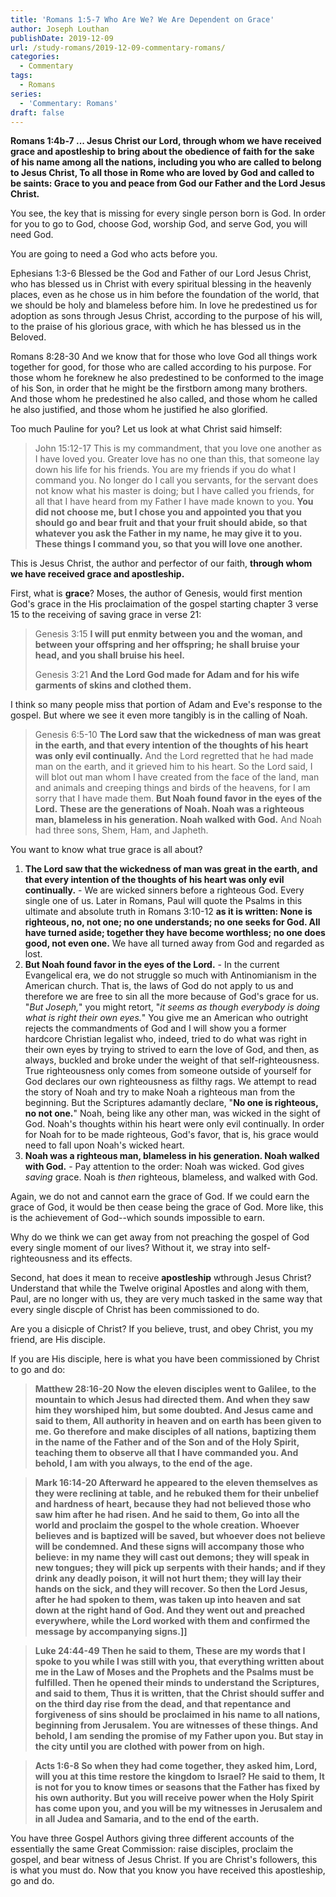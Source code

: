 ```yaml
---
title: 'Romans 1:5-7 Who Are We? We Are Dependent on Grace'
author: Joseph Louthan
publishDate: 2019-12-09
url: /study-romans/2019-12-09-commentary-romans/
categories:
  - Commentary
tags:
  - Romans
series:
  - 'Commentary: Romans'
draft: false
---
```


**Romans 1:4b-7 ... Jesus Christ our Lord, through whom we have received grace and apostleship to bring about the obedience of faith for the sake of his name among all the nations,  including you who are called to belong to Jesus Christ,   To all those in Rome who are loved by God and called to be saints:  Grace to you and peace from God our Father and the Lord Jesus Christ.**   

You see, the key that is missing for every single person born is God. In order for you to go to God, choose God, worship God, and serve God, you will need God.

You are going to need a God who acts before you.

Ephesians 1:3-6 Blessed be the God and Father of our Lord Jesus Christ, who has blessed us in Christ with every spiritual blessing in the heavenly places,  even as he chose us in him before the foundation of the world, that we should be holy and blameless before him. In love  he predestined us for adoption as sons through Jesus Christ, according to the purpose of his will,  to the praise of his glorious grace, with which he has blessed us in the Beloved.

Romans 8:28-30 And we know that for those who love God all things work together for good, for those who are called according to his purpose.  For those whom he foreknew he also predestined to be conformed to the image of his Son, in order that he might be the firstborn among many brothers.  And those whom he predestined he also called, and those whom he called he also justified, and those whom he justified he also glorified.  

Too much Pauline for you? Let us look at what Christ said himself:

> John 15:12-17  This is my commandment, that you love one another as I have loved you.  Greater love has no one than this, that someone lay down his life for his friends.  You are my friends if you do what I command you.  No longer do I call you servants, for the servant does not know what his master is doing; but I have called you friends, for all that I have heard from my Father I have made known to you.  **You did not choose me, but I chose you and appointed you that you should go and bear fruit and that your fruit should abide, so that whatever you ask the Father in my name, he may give it to you.  These things I command you, so that you will love one another.** 

This is Jesus Christ, the author and perfector of our faith, **through whom we have received grace and apostleship.**

First, what is **grace**? Moses, the author of Genesis, would first mention God's grace in the His proclaimation of the gospel starting chapter 3 verse 15 to the receiving of saving grace in verse 21:

> Genesis 3:15 **I will put enmity between you and the woman, and between your offspring and her offspring; he shall bruise your head, and you shall bruise his heel.** 
>
> Genesis 3:21 **And the Lord God made for Adam and for his wife garments of skins and clothed them.**

I think so many people miss that portion of Adam and Eve's response to the gospel. But where we see it even more tangibly is in the calling of Noah.

> Genesis 6:5-10 **The Lord saw that the wickedness of man was great in the earth, and that every intention of the thoughts of his heart was only evil continually.**  And the Lord regretted that he had made man on the earth, and it grieved him to his heart.  So the Lord said, I will blot out man whom I have created from the face of the land, man and animals and creeping things and birds of the heavens, for I am sorry that I have made them.  **But Noah found favor in the eyes of the Lord.**    **These are the generations of Noah. Noah was a righteous man, blameless in his generation. Noah walked with God.**  And Noah had three sons, Shem, Ham, and Japheth.   

You want to know what true grace is all about?

1. **The Lord saw that the wickedness of man was great in the earth, and that every intention of the thoughts of his heart was only evil continually.** - We are wicked sinners before a righteous God. Every single one of us. Later in Romans, Paul will quote the Psalms in this ultimate and absolute truth in Romans 3:10-12 **as it is written:   None is righteous, no, not one;  no one understands; no one seeks for God.  All have turned aside; together they have become worthless; no one does good, not even one.** We have all turned away from God and regarded as lost.
2. **But Noah found favor in the eyes of the Lord.** - In the current Evangelical era, we do not struggle so much with Antinomianism in the American church. That is, the laws of God do not apply to us and therefore we are free to sin all the more because of God's grace for us. "*But Joseph,*" you might retort, "*it seems as though everybody is doing what is right their own eyes.*" You give me an American who outright rejects the commandments of God and I will show you a former hardcore Christian legalist who, indeed, tried to do what was right in their own eyes by trying to strived to earn the love of God, and then, as always, buckled and broke under the weight of that self-righteousness. True righteousness only comes from someone outside of yourself for God declares our own righteousness as filthy rags. We attempt to read the story of Noah and try to make Noah a righteous man from the beginning. But the Scriptures adamantly declare, "**No one is righteous, no not one.**" Noah, being like any other man, was wicked in the sight of God. Noah's thoughts within his heart were only evil continually. In order for Noah for to be made righteous, God's favor, that is, his grace would need to fall upon Noah's wicked heart.
3. **Noah was a righteous man, blameless in his generation. Noah walked with God.** - Pay attention to the order: Noah was wicked. God gives *saving* grace. Noah is *then* righteous, blameless, and walked with God.

Again, we do not and cannot earn the grace of God. If we could earn the grace of God, it would be then cease being the grace of God. More like, this is the achievement of God--which sounds impossible to earn.

Why do we think we can get away from not preaching the gospel of God every single moment of our lives? Without it, we stray into self-righteousness and its effects.

Second, hat does it mean to receive **apostleship** wthrough Jesus Christ? Understand that while the Twelve original Apostles and along with them, Paul, are no longer with us, they are very much tasked in the same way that every single discple of Christ has been commissioned to do.

Are you a disicple of Christ? If you believe, trust, and obey Christ, you my friend, are His disciple.

If you are His disciple, here is what you have been commissioned by Christ to go and do:

> **Matthew 28:16-20 Now the eleven disciples went to Galilee, to the mountain to which Jesus had directed them.  And when they saw him they worshiped him, but some doubted.  And Jesus came and said to them, All authority in heaven and on earth has been given to me.  Go therefore and make disciples of all nations, baptizing them in the name of the Father and of the Son and of the Holy Spirit,  teaching them to observe all that I have commanded you. And behold, I am with you always, to the end of the age.**   

> **Mark 16:14-20 Afterward he appeared to the eleven themselves as they were reclining at table, and he rebuked them for their unbelief and hardness of heart, because they had not believed those who saw him after he had risen.  And he said to them, Go into all the world and proclaim the gospel to the whole creation.  Whoever believes and is baptized will be saved, but whoever does not believe will be condemned.  And these signs will accompany those who believe: in my name they will cast out demons; they will speak in new tongues;  they will pick up serpents with their hands; and if they drink any deadly poison, it will not hurt them; they will lay their hands on the sick, and they will recover.   So then the Lord Jesus, after he had spoken to them, was taken up into heaven and sat down at the right hand of God.  And they went out and preached everywhere, while the Lord worked with them and confirmed the message by accompanying signs.]]**    

> **Luke 24:44-49 Then he said to them, These are my words that I spoke to you while I was still with you, that everything written about me in the Law of Moses and the Prophets and the Psalms must be fulfilled.  Then he opened their minds to understand the Scriptures,  and said to them, Thus it is written, that the Christ should suffer and on the third day rise from the dead,  and that repentance and forgiveness of sins should be proclaimed in his name to all nations, beginning from Jerusalem.  You are witnesses of these things.  And behold, I am sending the promise of my Father upon you. But stay in the city until you are clothed with power from on high.** 

>  **Acts 1:6-8 So when they had come together, they asked him, Lord, will you at this time restore the kingdom to Israel?  He said to them, It is not for you to know times or seasons that the Father has fixed by his own authority.  But you will receive power when the Holy Spirit has come upon you, and you will be my witnesses in Jerusalem and in all Judea and Samaria, and to the end of the earth.**

You have three Gospel Authors giving three different accounts of the essentially the same Great Commission: raise disciples, proclaim the gospel, and bear witness of Jesus Christ.  If you are Christ's followers, this is what you must do. Now that you know you have received this apostleship, go and do.